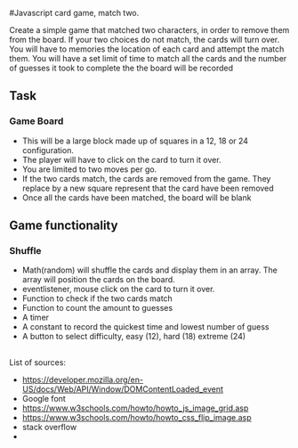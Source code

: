#Javascript card game, match two. 

Create a simple game that matched two characters, in order to remove them from the board. If your two choices do not match, the cards will turn over.
You will have to memories the location of each card and attempt the match them. You will have a set limit of time to match all the cards and the number of guesses it took to complete the 
the board will be recorded

##  Task
### Game Board
-   This will be a large block made up of squares in a  12, 18 or 24 configuration.
-   The player will have to click on the card to turn it over.
-   You are limited to two moves per go.
-   If the two cards match, the cards are removed from the game. They replace by a new square represent that the card have been removed
-   Once all the cards have been matched, the board will be blank

## Game functionality 
### Shuffle
-   Math(random) will shuffle the cards and display them in an array. The array will position the cards on the board.
-   eventlistener, mouse click on the card to turn it over. 
-   Function to check if the two cards match
-   Function to count the amount to guesses
-   A timer 
-   A constant to record the quickest time and lowest number of guess
-   A button to select difficulty, easy (12), hard (18) extreme (24)


##
List of sources:
-   https://developer.mozilla.org/en-US/docs/Web/API/Window/DOMContentLoaded_event
-   Google font 
-   https://www.w3schools.com/howto/howto_js_image_grid.asp
-   https://www.w3schools.com/howto/howto_css_flip_image.asp
-   stack overflow
-   

